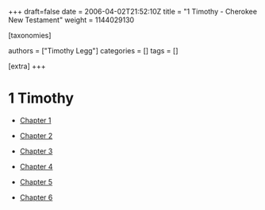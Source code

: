 +++
draft=false
date = 2006-04-02T21:52:10Z
title = "1 Timothy - Cherokee New Testament"
weight = 1144029130

[taxonomies]

authors = ["Timothy Legg"]
categories = []
tags = []

[extra]
+++
# 1 Timothy

* [Chapter 1](@/cherokee-new-testament/1-timothy/1501/index.md)

* [Chapter 2](@/cherokee-new-testament/1-timothy/1502/index.md)

* [Chapter 3](@/cherokee-new-testament/1-timothy/1503/index.md)

* [Chapter 4](@/cherokee-new-testament/1-timothy/1504/index.md)

* [Chapter 5](@/cherokee-new-testament/1-timothy/1505/index.md)

* [Chapter 6](@/cherokee-new-testament/1-timothy/1506/index.md)

